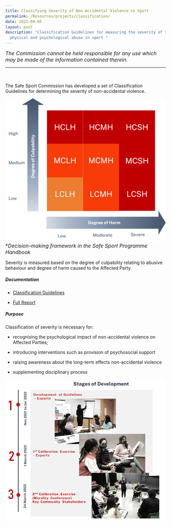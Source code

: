 ```yaml
---
title: Classifying Severity of Non Accidental Violence in Sport
permalink: /Resources/projects/classification/
date: 2022-09-05
layout: post
description: "Classification Guidelines for measuring the severity of sexual,
  physical and psychological abuse in sport "
---
```

<span style = "font-size: 16px">*The Commission cannot be held responsible for any use which may be made of the information contained therein.*</span>
<hr>
<br><br>
The Safe Sport Commission has developed a set of Classification Guidelines for determining the severity of non-accidental violence.

![](/images/CG%20Grid.png)
<span style = "font-size: 16px"> **Decision-making framework in the Safe Sport Programme Handbook*</span>

Severity is measured based on the degree of culpability relating to abusive behaviour and degree of harm caused to the Affected Party. 


##### **Documentation**

* [Classification Guidelines](/files/Guidelines%20for%20the%20Classification%20of%20Severity%20of%20Non-accidental%20Violence%20in%20Sport_Brief.pdf)

* [Full Report](/files/Guidelines%20for%20the%20Classification%20of%20Severity%20of%20Non-accidental%20Violence%20in%20Sport.pdf)


##### **Purpose**

Classification of severity is necessary for:

* recognising the psychological impact of non-accidental violence on Affected Parties;

* introducing interventions such as provision of psychosocial support

* raising awareness about the long-term effects non-accidental violence

* supplementing disciplinary process  




![Picture of Consultations](/images/CG.png)